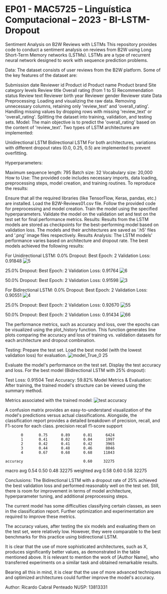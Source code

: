 # EP01 - MAC5725 – Linguística Computacional – 2023 - BI-LSTM-Dropout

Sentiment Analysis on B2W Reviews with LSTMs
This repository provides code to conduct a sentiment analysis on reviews from B2W using Long Short-Term Memory networks (LSTMs). LSTMs are a type of recurrent neural network designed to work with sequence prediction problems.

Data:
The dataset consists of user reviews from the B2W platform. Some of the key features of the dataset are:

Submission date
Reviewer id
Product id
Product name
Product brand
Site category levels
Review title
Overall rating (from 1 to 5)
Recommendation status
Review text
Reviewer birth year
Reviewer gender
Reviewer state
Data Preprocessing:
Loading and visualizing the raw data.
Removing unnecessary columns, retaining only 'review_text' and 'overall_rating'.
Handling missing values by dropping rows with missing 'review_text' or 'overall_rating'.
Splitting the dataset into training, validation, and testing sets.
Model:
The main objective is to predict the 'overall_rating' based on the content of 'review_text'. Two types of LSTM architectures are implemented:

Unidirectional LSTM
Bidirectional LSTM
For both architectures, variations with different dropout rates (0.0, 0.25, 0.5) are implemented to prevent overfitting.

Hyperparameters:

Maximum sequence length: 795
Batch size: 32
Vocabulary size: 20,000
How to Use:
The provided code includes necessary imports, data loading, preprocessing steps, model creation, and training routines. To reproduce the results:

Ensure that all the required libraries (like TensorFlow, Keras, pandas, etc.) are installed.
Load the B2W-Reviews01.csv file.
Follow the provided code for preprocessing and model creation.
Train the model using the specified hyperparameters.
Validate the model on the validation set and test on the test set for final performance metrics.
Results:
Results from the LSTM models are stored as checkpoints for the best-performing model based on validation loss. The models and their architectures are saved as '.h5' files and '.png' image files respectively.
Results Analysis:
The LSTM models' performance varies based on architecture and dropout rate. The best models achieved the following results:

For Unidirectional LSTM:
0.0% Dropout:
Best Epoch: 2
Validation Loss: 0.91848
![5](https://github.com/Penteado89/BI-LSTM-Dropout/assets/80430113/9a16df0b-b250-4297-b5a8-eccd5e35d55f)


25.0% Dropout:
Best Epoch: 2
Validation Loss: 0.91764
![6](https://github.com/Penteado89/BI-LSTM-Dropout/assets/80430113/4bc18f88-9b52-42d8-9091-0d326807def0)

50.0% Dropout:
Best Epoch: 2
Validation Loss: 0.91598
![3](https://github.com/Penteado89/BI-LSTM-Dropout/assets/80430113/41bc2270-816d-4d3a-9514-78ffb04228d8)

For Bidirectional LSTM:
0.0% Dropout:
Best Epoch: 2
Validation Loss: 0.90551
![4](https://github.com/Penteado89/BI-LSTM-Dropout/assets/80430113/279a6979-04df-42ad-ae37-5fec17ee8036)

25.0% Dropout:
Best Epoch: 2
Validation Loss: 0.92670
![55](https://github.com/Penteado89/BI-LSTM-Dropout/assets/80430113/01feafb6-31c8-4c4a-9a5b-fb27d1b51063)

50.0% Dropout:
Best Epoch: 2
Validation Loss: 0.91434
![66](https://github.com/Penteado89/BI-LSTM-Dropout/assets/80430113/0ff4c3cd-ff19-492a-9f9c-b8cf69e79c17)

The performance metrics, such as accuracy and loss, over the epochs can be visualized using the plot_history function. This function generates line plots comparing the accuracy and loss of training vs. validation datasets for each architecture and dropout combination.

Testing:
Prepare the test set.
Load the best model (with the lowest validation loss) for evaluation.
![model_True_0 25](https://github.com/Penteado89/BI-LSTM-Dropout/assets/80430113/c0868e3a-9b6d-4b88-b40a-a9f6e9d7743d)

Evaluate the model's performance on the test set.
Display the test accuracy and loss.
For the best model (Bidirectional LSTM with 25% dropout):

Test Loss: 0.91504
Test Accuracy: 59.82%
Model Metrics & Evaluation:
After training, the trained model's structure can be viewed using the summary method.

Metrics associated with the trained model:
![test accuracy](https://github.com/Penteado89/BI-LSTM-Dropout/assets/80430113/4cee7a42-8280-4bb6-806a-9ed71f9e3e6b)

A confusion matrix provides an easy-to-understand visualization of the model's predictions versus actual classifications. Alongside, the classification report provides a detailed breakdown of precision, recall, and F1-score for each class.
              precision    recall  f1-score   support

           0       0.75      0.89      0.81      6424
           1       0.41      0.02      0.04      1997
           2       0.42      0.41      0.42      3965
           3       0.44      0.48      0.46      8046
           4       0.67      0.68      0.68     11843

    accuracy                           0.60     32275
   macro avg       0.54      0.50      0.48     32275
weighted avg       0.58      0.60      0.58     32275

Conclusions:
The Bidirectional LSTM with a dropout rate of 25% achieved the best validation loss and performed reasonably well on the test set. Still, there is room for improvement in terms of model architecture, hyperparameter tuning, and additional preprocessing steps.

The current model has some difficulties classifying certain classes, as seen in the classification report. Further optimization and experimentation are required to improve these metrics.

The accuracy values, after testing the six models and evaluating them on the test set, were relatively low. However, they were comparable to the best benchmarks for this practice using bidirectional LSTM.

It is clear that the use of more sophisticated architectures, such as X, produces significantly better values, as demonstrated in the table mentioned above. It is relevant to mention the work of [Author Name], who transferred experiments on a similar task and obtained remarkable results.

Bearing all this in mind, it is clear that the use of more advanced techniques and optimized architectures could further improve the model's accuracy.


Author:
Ricardo Cabral Penteado
NUSP: 13813331
